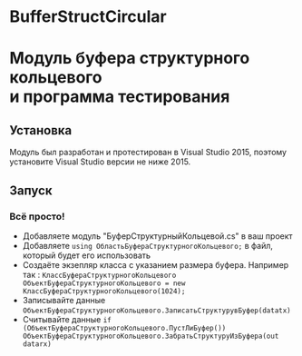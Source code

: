 # BufferStructCircular #
# Модуль буфера структурного кольцевого <br> и программа тестирования #

## Установка ##

Модуль был разработан и протестирован в Visual Studio 2015, поэтому установите Visual Studio версии не ниже 2015.

## Запуск ##

### Всё просто! ###
* Добавляете модуль "БуферСтруктурныйКольцевой.cs" в ваш проект
* Добавляете `using ОбластьБуфераСтруктурногоКольцевого;` в файл, который будет его использовать
* Создаёте экзепляр класса с указанием размера буфера. Например так : `КлассБуфераСтруктурногоКольцевого ОбъектБуфераСтруктурногоКольцевого = new КлассБуфераСтруктурногоКольцевого(1024);`
* Записывайте данные `ОбъектБуфераСтруктурногоКольцевого.ЗаписатьСтруктурувБуфер(datatx)`
* Считывайте данные `if (ОбъектБуфераСтруктурногоКольцевого.ПустЛиБуфер()) ОбъектБуфераСтруктурногоКольцевого.ЗабратьСтруктуруИзБуфера(out datarx)`
